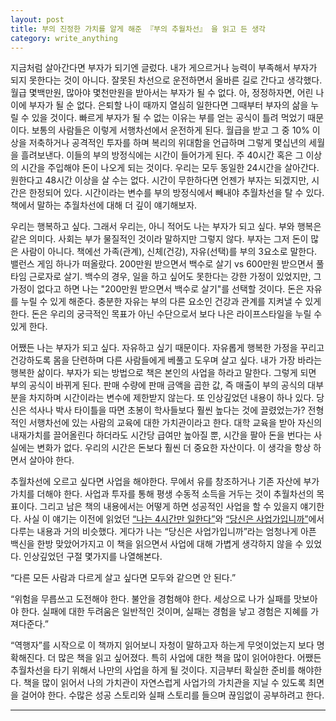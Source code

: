 ```yaml
---
layout: post
title: 부의 진정한 가치를 알게 해준 『부의 추월차선』 을 읽고 든 생각
category: write_anything
---
```


지금처럼 살아간다면 부자가 되기엔 글렀다. 내가 게으르거나 능력이 부족해서 부자가 되지 못한다는 것이 아니다. 잘못된 차선으로 운전하면서 올바른 길로 간다고 생각했다. 월급 몇백만원, 많아야 몇천만원을 받아서는 부자가 될 수 없다. 아, 정정하자면, 어린 나이에 부자가 될 순 없다. 은퇴할 나이 때까지 열심히 일한다면 그때부터 부자의 삶을 누릴 수 있을 것이다. 빠르게 부자가 될 수 없는 이유는 부를 얻는 공식이 틀려 먹었기 때문이다. 보통의 사람들은 이렇게 서행차선에서 운전하게 된다. 월급을 받고 그 중 10% 이상을 저축하거나 공격적인 투자를 하며 복리의 위대함을 언급하며 그렇게 몇십년의 세월을 흘려보낸다. 이들의 부의 방정식에는 시간이 들어가게 된다. 주 40시간 혹은 그 이상의 시간을 주입해야 돈이 나오게 되는 것이다. 우리는 모두 동일한 24시간을 살아간다. 원한다고 48시간 이상을 살 수는 없다. 시간이 무한하다면 언젠가 부자는 되겠지만, 시간은 한정되어 있다. 시간이라는 변수를 부의 방정식에서 빼내야 추월차선을 탈 수 있다. 책에서 말하는 추월차선에 대해 더 깊이 얘기해보자.

우리는 행복하고 싶다. 그래서 우리는, 아니 적어도 나는 부자가 되고 싶다. 부와 행복은 같은 의미다. 사회는 부가 물질적인 것이라 말하지만 그렇지 않다. 부자는 그저 돈이 많은 사람이 아니다. 책에선 가족(관계), 신체(건강), 자유(선택)를 부의 3요소로 말한다. 밸런스 게임 하나가 떠올랐다. 200만원 받으면서 백수로 살기 vs 600만원 받으면서 풀타임 근로자로 살기. 백수의 경우, 일을 하고 싶어도 못한다는 강한 가정이 있었지만, 그 가정이 없다고 하면 나는 "200만원 받으면서 백수로 살기"를 선택할 것이다. 돈은 자유를 누릴 수 있게 해준다. 충분한 자유는 부의 다른 요소인 건강과 관계를 지켜낼 수 있게 한다. 돈은 우리의 궁극적인 목표가 아닌 수단으로서 보다 나은 라이프스타일을 누릴 수 있게 한다.

어쨌든 나는 부자가 되고 싶다. 자유하고 싶기 때문이다. 자유롭게 행복한 가정을 꾸리고 건강하도록 몸을 단련하며 다른 사람들에게 베풀고 도우며 살고 싶다. 내가 가장 바라는 행복한 삶이다. 부자가 되는 방법으로 책은 본인의 사업을 하라고 말한다. 그렇게 되면 부의 공식이 바뀌게 된다. 판매 수량에 판매 금액을 곱한 값, 즉 매출이 부의 공식의 대부분을 차지하며 시간이라는 변수에 제한받지 않는다. 또 인상깊었던 내용이 하나 있다. 당신은 석사나 박사 타이틀을 따면 초봉이 학사들보다 훨씬 높다는 것에 끌렸었는가? 전형적인 서행차선에 있는 사람의 교육에 대한 가치관이라고 한다. 대학 교육을 받아 자신의 내재가치를 끌어올린다 하더라도 시간당 급여만 높아질 뿐, 시간을 팔아 돈을 번다는 사실에는 변화가 없다. 우리의 시간은 돈보다 훨씬 더 중요한 자산이다. 이 생각을 항상 하면서 살아야 한다.

추월차선에 오르고 싶다면 사업을 해야한다. 무에서 유를 창조하거나 기존 자산에 부가 가치를 더해야 한다. 사업과 투자를 통해 평생 수동적 소득을 거두는 것이 추월차선의 목표이다. 그리고 남은 책의 내용에서는 어떻게 하면 성공적인 사업을 할 수 있을지 얘기한다. 사실 이 얘기는 이전에 읽었던 [“나는 4시간만 일한다”](./book_review_5)와 [“당신은 사업가입니까”](./book_review_6)에서 다루는 내용과 거의 비슷했다. 게다가 나는 “당신은 사업가입니까”라는 엄청나게 아픈 백신을 한방 맞았어가지고 이 책을 읽으면서 사업에 대해 가볍게 생각하지 않을 수 있었다. 인상깊었던 구절 몇가지를 나열해본다.

“다른 모든 사람과 다르게 살고 싶다면 모두와 같으면 안 된다.”

“위험을 무릅쓰고 도전해야 한다. 불안을 경험해야 한다. 세상으로 나가 실패를 맛보아야 한다. 실패에 대한 두려움은 일반적인 것이며, 실패는 경험을 낳고 경험은 지혜를 가져다준다.”

“역행자”를 시작으로 이 책까지 읽어보니 자청이 말하고자 하는게 무엇이었는지 보다 명확해진다. 더 많은 책을 읽고 싶어졌다. 특히 사업에 대한 책을 많이 읽어야한다. 어쨌든 추월차선을 타기 위해서 나만의 사업을 하게 될 것이다. 지금부터 확실한 준비를 해야한다. 책을 많이 읽어서 나의 가치관이 자연스럽게 사업가의 가치관을 지닐 수 있도록 최면을 걸어야 한다. 수많은 성공 스토리와 실패 스토리를 들으며 끊임없이 공부하려고 한다.

- - -